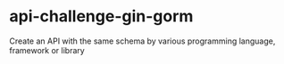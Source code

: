 # api-challenge-gin-gorm

Create an API with the same schema by various programming language, framework or library